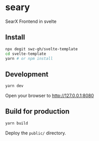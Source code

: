 # seary

SearX Frontend in svelte

## Install

```bash
npx degit swz-gh/svelte-template
cd svelte-template
yarn # or npm install
```

## Development

```bash
yarn dev
```

Open your browser to <http://127.0.0.1:8080>

## Build for production

```bash
yarn build
```

Deploy the `public/` directory.

